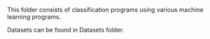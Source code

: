 This folder consists of classification programs using various machine learning programs.

Datasets can be found in Datasets folder.
